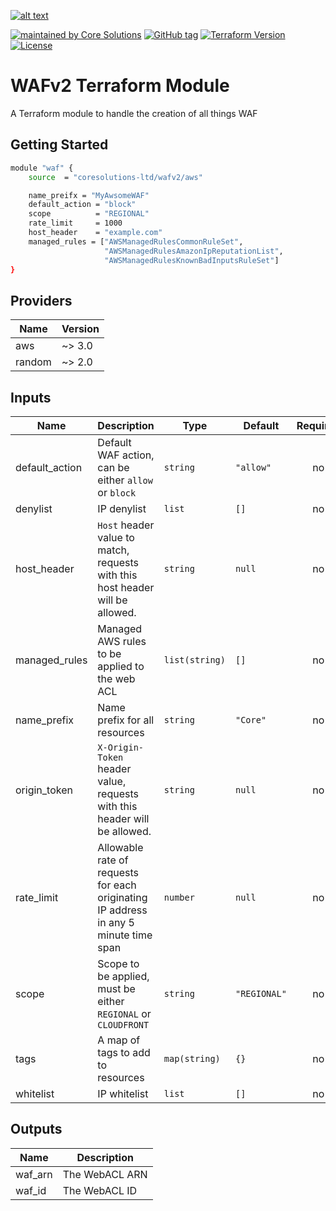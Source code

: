 [![alt text](https://coresolutions.ltd/media/core-solutions-82.png "Core Solutions")](https://coresolutions.ltd)

[![maintained by Core Solutions](https://img.shields.io/badge/maintained%20by-coresolutions.ltd-00607c.svg)](https://coresolutions.ltd)
[![GitHub tag](https://img.shields.io/github/v/tag/coresolutions-ltd/terraform-aws-wafv2.svg?label=latest)](https://github.com/coresolutions-ltd/terraform-aws-wafv2/releases)
[![Terraform Version](https://img.shields.io/badge/terraform-~%3E%200.12-623ce4.svg)](https://github.com/hashicorp/terraform/releases)
[![License](https://img.shields.io/badge/License-Apache%202.0-brightgreen.svg)](https://opensource.org/licenses/Apache-2.0)

# WAFv2 Terraform Module

A Terraform module to handle the creation of all things WAF

## Getting Started

```sh
module "waf" {
    source  = "coresolutions-ltd/wafv2/aws"

    name_preifx = "MyAwsomeWAF"
    default_action = "block"
    scope          = "REGIONAL"
    rate_limit     = 1000
    host_header    = "example.com"
    managed_rules = ["AWSManagedRulesCommonRuleSet",
                     "AWSManagedRulesAmazonIpReputationList",
                     "AWSManagedRulesKnownBadInputsRuleSet"]
}
```

<!-- BEGINNING OF PRE-COMMIT-TERRAFORM DOCS HOOK -->

## Providers

| Name | Version |
|------|---------|
| aws | ~> 3.0 |
| random | ~> 2.0 |

## Inputs

| Name | Description | Type | Default | Required |
|------|-------------|------|---------|:--------:|
| default\_action | Default WAF action, can be either `allow` or `block` | `string` | `"allow"` | no |
| denylist | IP denylist | `list` | `[]` | no |
| host\_header | `Host` header value to match, requests with this host header will be allowed. | `string` | `null` | no |
| managed\_rules | Managed AWS rules to be applied to the web ACL | `list(string)` | `[]` | no |
| name\_prefix | Name prefix for all resources | `string` | `"Core"` | no |
| origin\_token | `X-Origin-Token` header value, requests with this header will be allowed. | `string` | `null` | no |
| rate\_limit | Allowable rate of requests for each originating IP address in any 5 minute time span | `number` | `null` | no |
| scope | Scope to be applied, must be either `REGIONAL` or `CLOUDFRONT` | `string` | `"REGIONAL"` | no |
| tags | A map of tags to add to resources | `map(string)` | `{}` | no |
| whitelist | IP whitelist | `list` | `[]` | no |

## Outputs

| Name | Description |
|------|-------------|
| waf\_arn | The WebACL ARN |
| waf\_id | The WebACL ID |


<!-- END OF PRE-COMMIT-TERRAFORM DOCS HOOK -->
